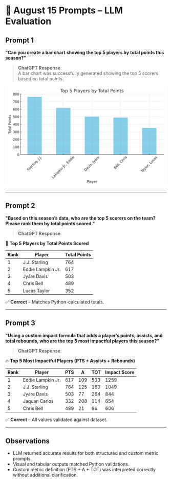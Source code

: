 
# 📅 August 15 Prompts – LLM Evaluation

## Prompt 1
**"Can you create a bar chart showing the top 5 players by total points this season?"**

> **ChatGPT Response**:  
> A bar chart was successfully generated showing the top 5 scorers based on total points.

![Top 5 Players by Total Points](top_5_points_chart.png)

---

## Prompt 2
**"Based on this season’s data, who are the top 5 scorers on the team? Please rank them by total points scored."**

> **ChatGPT Response**:  

🏀 **Top 5 Players by Total Points Scored**

| Rank | Player               | Total Points |
|------|----------------------|---------------|
| 1    | J.J. Starling        | 764           |
| 2    | Eddie Lampkin Jr.    | 617           |
| 3    | Jyáre Davis          | 503           |
| 4    | Chris Bell           | 489           |
| 5    | Lucas Taylor         | 352           |

✅ **Correct** – Matches Python-calculated totals.

---

## Prompt 3
**"Using a custom impact formula that adds a player’s points, assists, and total rebounds, who are the top 5 most impactful players this season?"**

> **ChatGPT Response**:  

🔥 **Top 5 Most Impactful Players (PTS + Assists + Rebounds)**

| Rank | Player               | PTS | A   | TOT | Impact Score |
|------|----------------------|-----|-----|-----|---------------|
| 1    | Eddie Lampkin Jr.    | 617 | 109 | 533 | 1259          |
| 2    | J.J. Starling        | 764 | 125 | 160 | 1049          |
| 3    | Jyáre Davis          | 503 |  77 | 264 | 844           |
| 4    | Jaquan Carlos        | 332 | 208 | 114 | 654           |
| 5    | Chris Bell           | 489 |  21 | 96  | 606           |

✅ **Correct** – All values validated against dataset.

---

## Observations
- LLM returned accurate results for both structured and custom metric prompts.
- Visual and tabular outputs matched Python validations.
- Custom metric definition (PTS + A + TOT) was interpreted correctly without additional clarification.
